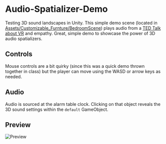 # Audio-Spatializer-Demo
Testing 3D sound landscapes in Unity. This simple demo scene (located in [Assets/Customizable_Furnture/BedroomScene](Assets/Customizable_Furnture/BedroomScene)) plays audio from a [TED Talk about VR](https://www.youtube.com/watch?v=iXHil1TPxvA) and empathy. Great, simple demo to showcase the power of 3D audio spatializers.

## Controls
Mouse controls are a bit quirky (since this was a quick demo thrown together in class) but the player can move using the WASD or arrow keys as needed.

## Audio

Audio is sourced at the alarm table clock. Clicking on that object reveals the 3D sound settings within the `default` GameObject.

## Preview
![Preview](preview.gif)
